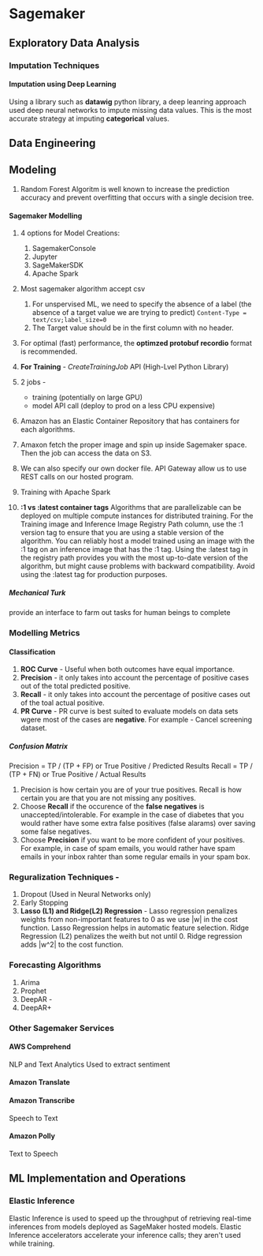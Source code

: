 # Sagemaker 

## Exploratory Data Analysis

### Imputation Techniques

#### Imputation using Deep Learning
Using a library such as **datawig** python library, a deep leanring approach used deep neural networks to impute missing data values. This is the most accurate strategy at imputing **categorical** values.




## Data Engineering

## Modeling

1. Random Forest Algoritm is well known to increase the prediction accuracy and prevent overfitting that occurs with a single decision tree.

#### Sagemaker Modelling

1. 4 options for Model Creations:
    1. SagemakerConsole
    2. Jupyter
    3. SageMakerSDK
    4. Apache Spark

2. Most sagemaker algorithm accept csv
    1. For unspervised ML, we need to specify the absence of a label (the absence of a target value we are trying to predict)
        ```Content-Type = text/csv;label_size=0```
    2. The Target value should be in the first column with no header.

3. For optimal (fast) performance, the **optimzed protobuf recordio** format is recommended.

4. **For Training** - _CreateTrainingJob_ API (High-Lvel Python Library)

5. 2 jobs - 
    - training (potentially on large GPU)
    - model API call (deploy to prod on a less CPU expensive)

6. Amazon has an Elastic Container Repository that has containers for each algorithms.

    <imgage src="./images/ECR.png">

6. Amaxon fetch the proper image and spin up inside Sagemaker space. Then the job can access the data on S3.

    <imgage src="./images/ECR_train.png">

7. We can also specify our own docker file. API Gateway allow us to use REST calls on our hosted program.

    <imgage src="./images/ECR_Docker_Train.png">
    <imgage src="./images/ECR_Docker_Host.png">

8. Training with Apache Spark

    <imgage src="./images/Sagemaker_Spark.png">

9. **:1 vs :latest container tags** Algorithms that are parallelizable can be deployed on multiple compute instances for distributed training. For the Training image and Inference Image Registry Path column, use the :1 version tag to ensure that you are using a stable version of the algorithm. You can reliably host a model trained using an image with the :1 tag on an inference image that has the :1 tag. Using the :latest tag in the registry path provides you with the most up-to-date version of the algorithm, but might cause problems with backward compatibility. Avoid using the :latest tag for production purposes.
    



##### Mechanical Turk
provide an interface to farm out tasks for human beings to complete




### Modelling Metrics 

#### Classification
1. **ROC Curve** - Useful when both outcomes have equal importance.
2. **Precision** - it only takes into account the percentage of positive cases out of the total predicted positive.
3. **Recall** - it only takes into account the percentage of positive cases out of the toal actual positive.
4. **PR Curve** - PR curve is best suited to evaluate models on data sets wgere most of the cases are **negative**. For example - Cancel screening dataset.

##### Confusion Matrix

<imgage src="./images/Confusion_Matrix.png">

Precision = TP / (TP + FP)  or True Positive / Predicted Results
Recall = TP / (TP + FN) or True Positive / Actual Results

1. Precision is how certain you are of your true positives. Recall is how certain you are that you are not missing any positives.
2. Choose **Recall** if the occurence of the **false negatives** is unaccepted/intolerable. For example in the case of diabetes that you would rather have some extra false positives (false alarams) over saving some false negatives.
3. Choose **Precision** if you want to be more confident of your positives. For example, in case of spam emails, you would rather have spam emails in your inbox rahter than some regular emails in your spam box.





### Reguralization Techniques -

1. Dropout (Used in Neural Networks only)
2. Early Stopping
3. **Lasso (L1) and Ridge(L2) Regression** - Lasso regression penalizes weights from non-important features to 0 as we use |w| in the cost function. Lasso Regression helps in automatic feature selection. Ridge Regression (L2) penalizes the weith but not until 0. Ridge regression adds |w^2| to the cost function.



### Forecasting Algorithms

1. Arima
2. Prophet
3. DeepAR - 
4. DeepAR+

### Other Sagemaker Services

#### AWS Comprehend 
NLP and Text Analytics
Used to extract sentiment

#### Amazon Translate 

#### Amazon Transcribe
Speech to Text

#### Amazon Polly
Text to Speech


## ML Implementation and Operations

### Elastic Inference 
Elastic Inference is used to speed up the throughput of retrieving real-time inferences from models deployed as SageMaker hosted models. Elastic Inference accelerators accelerate your inference calls; they aren't used while training.